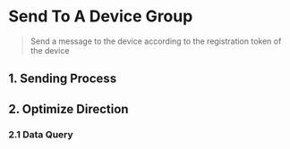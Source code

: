 # Send To A Device Group
> Send a message to the device according to the registration token of the device

## 1. Sending Process


## 2. Optimize Direction
### 2.1 Data Query